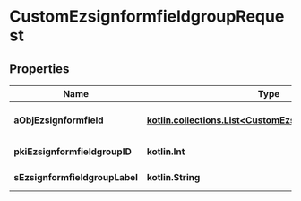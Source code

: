 
# CustomEzsignformfieldgroupRequest

## Properties
| Name | Type | Description | Notes |
| ------------ | ------------- | ------------- | ------------- |
| **aObjEzsignformfield** | [**kotlin.collections.List&lt;CustomEzsignformfieldRequest&gt;**](CustomEzsignformfieldRequest.md) | An array containing all the values to fill the Ezsignform. |  |
| **pkiEzsignformfieldgroupID** | **kotlin.Int** | The unique ID of the Ezsignformfieldgroup |  [optional] |
| **sEzsignformfieldgroupLabel** | **kotlin.String** | The Label for the Ezsignformfieldgroup |  [optional] |



